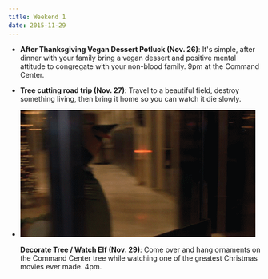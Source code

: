 ```yaml
---
title: Weekend 1
date: 2015-11-29
---
```


- **After Thanksgiving Vegan Dessert Potluck (Nov. 26)**: It's simple, after dinner with your family bring a vegan dessert and positive mental attitude to congregate with your non-blood family. 9pm at the Command Center.
- **Tree cutting road trip (Nov. 27)**: Travel to a beautiful field, destroy something living, then bring it home so you can watch it die slowly.
- <img class="img-right" src="/img/buddy-spinning.gif" alt="Buddy the elf spins!" />

  **Decorate Tree / Watch Elf (Nov. 29)**: Come over and hang ornaments on the Command Center tree while watching one of the greatest Christmas movies ever made. 4pm.

